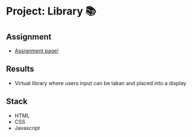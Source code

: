 # Project: Library :books:
 
 ## Assignment

 - [Assignment page!](https://www.theodinproject.com/paths/full-stack-javascript/courses/javascript/lessons/library)

 ## Results

 - Virtual library where users input can be takan and placed into a display

 ## Stack

 * HTML
 * CSS
 * Javascript


